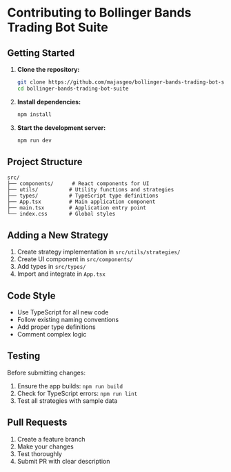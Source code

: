 # Contributing to Bollinger Bands Trading Bot Suite

## Getting Started

1. **Clone the repository:**
   ```bash
   git clone https://github.com/majasgeo/bollinger-bands-trading-bot-suite.git
   cd bollinger-bands-trading-bot-suite
   ```

2. **Install dependencies:**
   ```bash
   npm install
   ```

3. **Start the development server:**
   ```bash
   npm run dev
   ```

## Project Structure

```
src/
├── components/      # React components for UI
├── utils/          # Utility functions and strategies
├── types/          # TypeScript type definitions
├── App.tsx         # Main application component
├── main.tsx        # Application entry point
└── index.css       # Global styles
```

## Adding a New Strategy

1. Create strategy implementation in `src/utils/strategies/`
2. Create UI component in `src/components/`
3. Add types in `src/types/`
4. Import and integrate in `App.tsx`

## Code Style

- Use TypeScript for all new code
- Follow existing naming conventions
- Add proper type definitions
- Comment complex logic

## Testing

Before submitting changes:
1. Ensure the app builds: `npm run build`
2. Check for TypeScript errors: `npm run lint`
3. Test all strategies with sample data

## Pull Requests

1. Create a feature branch
2. Make your changes
3. Test thoroughly
4. Submit PR with clear description